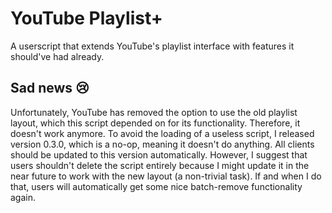 # YouTube Playlist+
A userscript that extends YouTube's playlist interface with features it should've had already.

## Sad news :cry:

Unfortunately, YouTube has removed the option to use the old playlist layout, which this script depended on for its functionality.
Therefore, it doesn't work anymore.
To avoid the loading of a useless script, I released version 0.3.0, which is a no-op, meaning it doesn't do anything.
All clients should be updated to this version automatically.
However, I suggest that users shouldn't delete the script entirely because I might update it in the near future to work with the new layout (a non-trivial task).
If and when I do that, users will automatically get some nice batch-remove functionality again.

<!-- 

## Features
- Adds '**Go to old layout**' link to new playlist pages  
  - *Old layout has superior functionality*
- Adds '**Batch remove videos**' button to old layout  
  - *For clearing your Watch Later playlist of that 583 videos you're never going to watch*

## Installation
1. If you don't have a userscript manager, [install one that's appropriate for your browser](https://openuserjs.org/about/Userscript-Beginners-HOWTO#how-do-i-get-going-)
1. Open [the latest source code file](https://raw.githubusercontent.com/hosmanadam/youtube-playlist-plus/master/youtube-playlist-plus.user.js) and your userscript manager should recognize it automatically  
   *If it doesn't, copy-paste the source code into a new userscript created in the userscript manager*

## Compatibility
- Works on following setups:  
  - Google Chrome 81.0.4044.138 & Tampermonkey 4.10 👌
  - Firefox 76.0.1 & Tampermonkey 4.9.5921 👌
- Does NOT currently work on following setups:  
  - Safari 11.1.2 & Tampermonkey 4.9.5971 ❌

## Troubleshooting
1. If something doesn't work quite right, first try the following:
    1. Make sure your setup is compatible: [see the section above](https://github.com/hosmanadam/youtube-playlist-plus/#compatibility)
    2. Make sure you're using [the latest version of YouTube Playlist+](https://raw.githubusercontent.com/hosmanadam/youtube-playlist-plus/master/youtube-playlist-plus.user.js)
    3. Update your browser & userscript manager to the latest versions
    4. Disable any other browser extensions / userscripts that may be interfering with this one

2. If that doesn't fix things, please let me know by submitting a new bug report using [this template](https://github.com/hosmanadam/youtube-playlist-plus/issues/new?assignees=hosmanadam&labels=bug&template=bug_report.md&title=).

## Feature requests
Do you have an awesome idea for something that should happen on YouTube's playlist interface but doesn't?  
Let me know by submitting a new feature request using [this template](https://github.com/hosmanadam/youtube-playlist-plus/issues/new?assignees=hosmanadam&labels=enhancement&template=feature_request.md&title=).

-->
